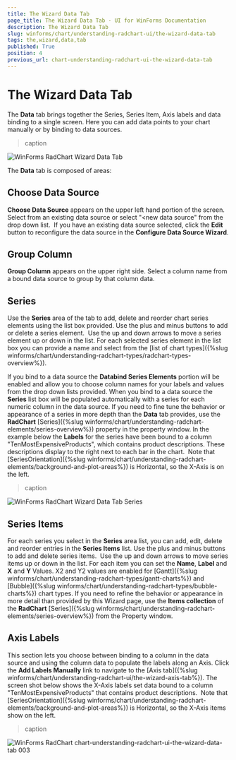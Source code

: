 ```yaml
---
title: The Wizard Data Tab
page_title: The Wizard Data Tab - UI for WinForms Documentation
description: The Wizard Data Tab
slug: winforms/chart/understanding-radchart-ui/the-wizard-data-tab
tags: the,wizard,data,tab
published: True
position: 4
previous_url: chart-understanding-radchart-ui-the-wizard-data-tab
---
```


# The Wizard Data Tab



The __Data__ tab brings together the Series, Series Item, Axis labels and data binding to a single screen. Here you can add data points to your chart manually or by binding to data sources. 
>caption 

![WinForms RadChart Wizard Data Tab](images/chart-understanding-radchart-ui-the-wizard-data-tab001.png)



The __Data__ tab is composed of areas:

## Choose Data Source

__Choose Data Source__ appears on the upper left hand portion of the screen.  Select from an existing data source or select "<new data source" from the drop down list.  If you have an existing data source selected, click the __Edit__ button to reconfigure the data source in the __Configure Data Source Wizard__.

## Group Column 

__Group Column__ appears on the upper right side. Select a column name from a bound data source to group by that column data.

## Series

Use the __Series__ area of the tab to add, delete and reorder chart series elements using the list box provided. Use the plus and minus buttons to add or delete a series element.  Use the up and down arrows to move a series element up or down in the list. For each selected series element in the list box you can provide a name and select from the [list of chart types]({%slug winforms/chart/understanding-radchart-types/radchart-types-overview%}). 

If you bind to a data source the __Databind Series Elements__ portion will be enabled and allow you to choose column names for your labels and values from the drop down lists provided. When you bind to a data source the __Series__ list box will be populated automatically with a series for each numeric column in the data source. If you need to fine tune the behavior or appearance of a series in more depth than the __Data__ tab provides, use the __RadChart__ [Series]({%slug winforms/chart/understanding-radchart-elements/series-overview%}) property in the property window. In the example below the __Labels__ for the series have been bound to a column "TenMostExpensiveProducts", which contains product descriptions. These descriptions display to the right next to each bar in the chart.  Note that [SeriesOrientation]({%slug winforms/chart/understanding-radchart-elements/background-and-plot-areas%}) is Horizontal, so the X-Axis is on the left.
>caption 

![WinForms RadChart Wizard Data Tab Series](images/chart-understanding-radchart-ui-the-wizard-data-tab002.png)

## Series Items

For each series you select in the __Series__ area list, you can add, edit, delete and reorder entries in the __Series Items__ list. Use the plus and minus buttons to add and delete series items.  Use the up and down arrows to move series items up or down in the list. For each item you can set the __Name__, __Label__ and __X__ and __Y__ Values. X2 and Y2 values are enabled for [Gantt]({%slug winforms/chart/understanding-radchart-types/gantt-charts%}) and [Bubble]({%slug winforms/chart/understanding-radchart-types/bubble-charts%}) chart types. If you need to refine the behavior or appearance in more detail than provided by this Wizard page, use the __Items collection__ of the __RadChart__ [Series]({%slug winforms/chart/understanding-radchart-elements/series-overview%}) from the Property window.

## Axis Labels

This section lets you choose between binding to a column in the data source and using the column data to populate the labels along an Axis. Click the __Add Labels Manually__ link to navigate to the [Axis tab]({%slug winforms/chart/understanding-radchart-ui/the-wizard-axis-tab%}). The screen shot below shows the X-Axis labels set data bound to a column "TenMostExpensiveProducts" that contains product descriptions.  Note that [SeriesOrientation]({%slug winforms/chart/understanding-radchart-elements/background-and-plot-areas%}) is Horizontal, so the X-Axis items show on the left.
>caption 

![WinForms RadChart chart-understanding-radchart-ui-the-wizard-data-tab 003](images/chart-understanding-radchart-ui-the-wizard-data-tab003.png)
